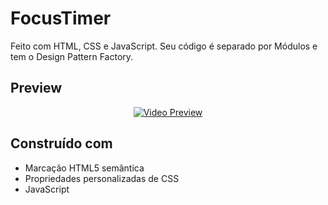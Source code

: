 # FocusTimer
Feito com HTML, CSS e JavaScript. Seu código é separado por Módulos e tem o Design Pattern Factory.

## Preview

<div align="center">

[![Video Preview](https://user-images.githubusercontent.com/87456011/190482232-97c60bba-3c20-4aa0-9f45-c449fd0cad9b.png)](https://user-images.githubusercontent.com/87456011/190481731-865dde89-39c4-449a-9d85-9af1e6be7e75.mp4)

</div>

## Construído com

- Marcação HTML5 semântica
- Propriedades personalizadas de CSS
- JavaScript
